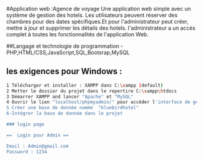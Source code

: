 #Application web :Agence de voyage
Une application web simple avec un système de gestion des hotels. Les utilisateurs peuvent réserver des chambres pour des dates spécifiques.Et pour l'administrateur peut créer, mettre à jour et supprimer les détails des  hotels. l'administrateur a un accès complet à toutes les fonctionnalités de l'application Web.


##Langage et technologie de programmation
-PHP,HTML/CSS,JavaScript,SQL,Bootsrap,MySQL

## les exigences pour Windows :

```sh
1 Télécharger et installer : XAMPP dans C:\xampp (default)
2 Metter le dossier du projet dans le repertire C:\xampp\htdocs
3 Démarrer XAMPP and lancer "Apache" et "MySQL"
4 Ouvrir le lien "localhost/phpmyadmin/" pour accéder l'interface de gestion DataBase 
5 Créer une base de donnée nommé  "bluebirdhotel"
6-Intégrer la base de donnée dans le projet 

### login page

==  Login pour Admin ==

Email : Admin@gmail.com
Password : 1234
```
